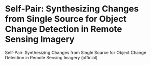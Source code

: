 # Self-Pair: Synthesizing Changes from Single Source for Object Change Detection in Remote Sensing Imagery
Self-Pair: Synthesizing Changes from Single Source for Object Change Detection in Remote Sensing Imagery (official)

